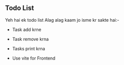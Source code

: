 ## Todo List

Yeh hai ek todo list
Alag alag kaam jo isme kr sakte hai:-
- Task add krne 
- Task remove krna 
- Tasks print krna

- Use vite for Frontend
  
